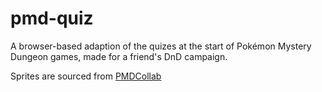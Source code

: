 # pmd-quiz
A browser-based adaption of the quizes at the start of Pokémon Mystery Dungeon games, made for a friend's DnD campaign.

Sprites are sourced from [PMDCollab](https://sprites.pmdcollab.org/)
